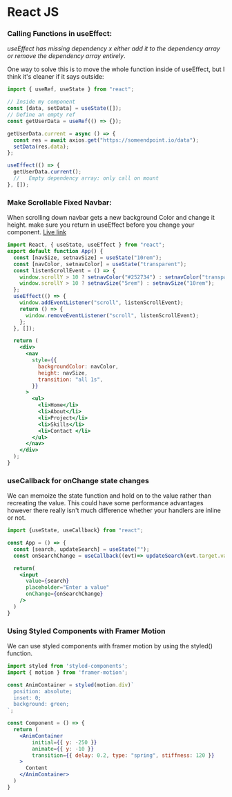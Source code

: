 # React JS

### Calling Functions in useEffect:

_useEffect has missing dependency x either add it to the dependency array or remove the dependency array entirely_.

One way to solve this is to move the whole function inside of useEffect, but I think it's cleaner if it says outside:

```javascript
import { useRef, useState } from "react";

// Inside my component
const [data, setData] = useState([]);
// Define an empty ref
const getUserData = useRef(() => {});

getUserData.current = async () => {
  const res = await axios.get("https://someendpoint.io/data");
  setData(res.data);
};

useEffect(() => {
  getUserData.current();
  //   Empty dependency array: only call on mount
}, []);
```

### Make Scrollable Fixed Navbar:

When scrolling down navbar gets a new background Color and change it height.
make sure you return in useEffect before you change your component.
[Live link](https://codesandbox.io/s/react-scroll-navbar-z76ig)

```jsx
import React, { useState, useEffect } from "react";
export default function App() {
  const [navSize, setnavSize] = useState("10rem");
  const [navColor, setnavColor] = useState("transparent");
  const listenScrollEvent = () => {
    window.scrollY > 10 ? setnavColor("#252734") : setnavColor("transparent");
    window.scrollY > 10 ? setnavSize("5rem") : setnavSize("10rem");
  };
  useEffect(() => {
    window.addEventListener("scroll", listenScrollEvent);
    return () => {
      window.removeEventListener("scroll", listenScrollEvent);
    };
  }, []);

  return (
    <div>
      <nav
        style={{
          backgroundColor: navColor,
          height: navSize,
          transition: "all 1s",
        }}
      >
        <ul>
          <li>Home</li>
          <li>About</li>
          <li>Project</li>
          <li>Skills</li>
          <li>Contact </li>
        </ul>
      </nav>
    </div>
  );
}
```

### useCallback for onChange state changes

We can memoize the state function and hold on to the value rather than recreating the value.
This could have some performance advantages however there really isn't much difference whether your
handlers are inline or not.

```jsx
import {useState, useCallback} from "react";

const App = () => {
  const [search, updateSearch] = useState("");
  const onSearchChange = useCallback((evt)=> updateSearch(evt.target.value), [])

  return(
    <input
      value={search}
      placeholder="Enter a value"
      onChange={onSearchChange}
    />
  )
}
```

### Using Styled Components with Framer Motion
We can use styled components with framer motion by using the styled() function.

```jsx
import styled from 'styled-components';
import { motion } from 'framer-motion';

const AnimContainer = styled(motion.div)`
  position: absolute;
  inset: 0;
  background: green;
`;

const Component = () => {
  return (
    <AnimContainer
        initial={{ y: -250 }}
        animate={{ y: -10 }}
        transition={{ delay: 0.2, type: "spring", stiffness: 120 }}
    >
      Content
    </AnimContainer>
  )
}
```